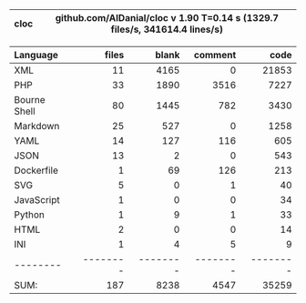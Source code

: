 
cloc|github.com/AlDanial/cloc v 1.90  T=0.14 s (1329.7 files/s, 341614.4 lines/s)
--- | ---

Language|files|blank|comment|code
:-------|-------:|-------:|-------:|-------:
XML|11|4165|0|21853
PHP|33|1890|3516|7227
Bourne Shell|80|1445|782|3430
Markdown|25|527|0|1258
YAML|14|127|116|605
JSON|13|2|0|543
Dockerfile|1|69|126|213
SVG|5|0|1|40
JavaScript|1|0|0|34
Python|1|9|1|33
HTML|2|0|0|14
INI|1|4|5|9
--------|--------|--------|--------|--------
SUM:|187|8238|4547|35259
